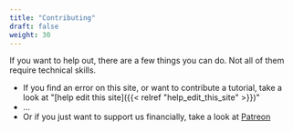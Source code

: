 ```yaml
---
title: "Contributing"
draft: false
weight: 30
---
```


If you want to help out, there are a few things you can do. Not all of them require technical skills.

* If you find an error on this site, or want to contribute a tutorial, take a look at "[help edit this site]({{< relref "help_edit_this_site" >}})"
* ...
* Or if you just want to support us financially, take a look at [Patreon](https://www.patreon.com/makehuman)
